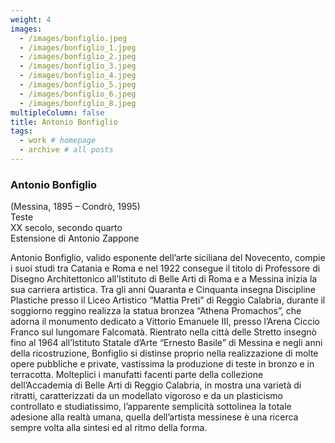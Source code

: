 ```yaml
---
weight: 4
images:
  - /images/bonfiglio.jpeg
  - /images/bonfiglio_1.jpeg
  - /images/bonfiglio_2.jpeg
  - /images/bonfiglio_3.jpeg
  - /images/bonfiglio_4.jpeg
  - /images/bonfiglio_5.jpeg
  - /images/bonfiglio_6.jpeg
  - /images/bonfiglio_8.jpeg
multipleColumn: false
title: Antonio Bonfiglio
tags:
  - work # homepage
  - archive # all posts
---
```


### **Antonio Bonfiglio**<br />

(Messina, 1895 – Condrò, 1995)<br />
Teste<br />
XX secolo, secondo quarto<br />
Estensione di Antonio Zappone<br />

Antonio Bonfiglio, valido esponente dell’arte siciliana del Novecento,
compie i suoi studi tra Catania e Roma e nel 1922 consegue il titolo di
Professore di Disegno Architettonico all’Istituto di Belle Arti di Roma
e a Messina inizia la sua carriera artistica. Tra gli anni Quaranta e Cinquanta insegna
Discipline Plastiche presso il Liceo Artistico “Mattia Preti” di Reggio Calabria, durante il soggiorno
reggino realizza la statua bronzea “Athena Promachos”, che adorna il monumento dedicato a
Vittorio Emanuele III, presso l’Arena Ciccio Franco sul lungomare Falcomatà. Rientrato nella città
delle Stretto insegnò fino al 1964 all’Istituto Statale d’Arte “Ernesto Basile” di Messina e negli anni
della ricostruzione, Bonfiglio si distinse proprio nella realizzazione di molte opere pubbliche e
private, vastissima la produzione di teste in bronzo e in terracotta. Molteplici i manufatti facenti
parte della collezione dell’Accademia di Belle Arti di Reggio Calabria, in mostra una varietà di ritratti,
caratterizzati da un modellato vigoroso e da un plasticismo controllato e studiatissimo, l’apparente semplicità
sottolinea la totale adesione alla realtà umana, quella dell’artista messinese è una ricerca sempre volta
alla sintesi ed al ritmo della forma.
